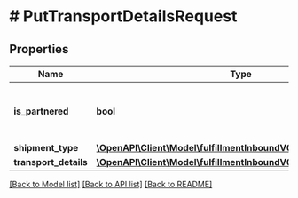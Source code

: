 # # PutTransportDetailsRequest

## Properties

Name | Type | Description | Notes
------------ | ------------- | ------------- | -------------
**is_partnered** | **bool** | Indicates whether a putTransportDetails request is for an Amazon-partnered carrier. |
**shipment_type** | [**\OpenAPI\Client\Model\fulfillmentInboundV0\ShipmentType**](ShipmentType.md) |  |
**transport_details** | [**\OpenAPI\Client\Model\fulfillmentInboundV0\TransportDetailInput**](TransportDetailInput.md) |  |

[[Back to Model list]](../../README.md#models) [[Back to API list]](../../README.md#endpoints) [[Back to README]](../../README.md)
